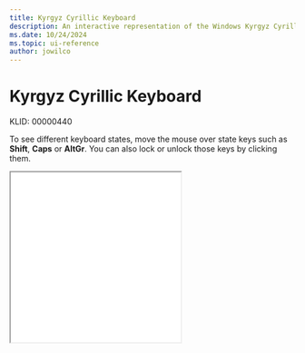 ```yaml
---
title: Kyrgyz Cyrillic Keyboard
description: An interactive representation of the Windows Kyrgyz Cyrillic keyboard. To see different keyboard states, click or move the mouse over the state keys.
ms.date: 10/24/2024
ms.topic: ui-reference
author: jowilco
---
```


# Kyrgyz Cyrillic Keyboard

KLID: 00000440

To see different keyboard states, move the mouse over state keys such as **Shift**, **Caps** or **AltGr**. You can also lock or unlock those keys by clicking them.

<iframe src="kbdkyr.html" height="300"></iframe>
